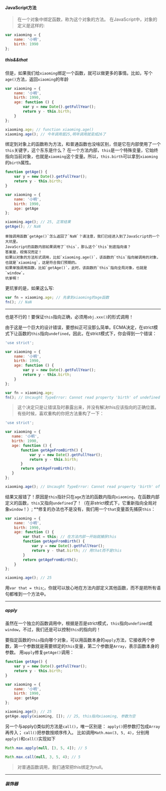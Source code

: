 #### JavaScript方法

>在一个对象中绑定函数，称为这个对象的方法。
在JavaScript中，对象的定义是这样的:
```javascript
var xiaoming = {
    name: '小明',
    birth: 1990
};
```

##### this&&that

但是，如果我们给`xiaoming`绑定一个函数，就可以做更多的事情。比如，写个`age()`方法，返回`xiaoming`的年龄
```javascript
var xiaoming = {
    name: '小明',
    birth: 1990,
    age: function () {
        var y = new Date().getFullYear();
        return y - this.birth;
    }
};

xiaoming.age; // function xiaoming.age()
xiaoming.age(); // 今年调用是25,明年调用就变成26了
```
绑定到对象上的函数称为方法，和普通函数也没啥区别，但是它在内部使用了一个`this`关键字，这个东东是什么？
在一个方法内部，`this`是一个特殊变量，它始终指向当前对象，也就是`xiaoming`这个变量。所以，`this.birth`可以拿到`xiaoming`的`birth`属性。
```javascript
function getAge() {
    var y = new Date().getFullYear();
    return y - this.birth;
}

var xiaoming = {
    name: '小明',
    birth: 1990,
    age: getAge
};

xiaoming.age(); // 25, 正常结果
getAge(); // NaN
```
    单独调用函数`getAge()`怎么返回了`NaN`？请注意，我们已经进入到了JavaScript的一个大坑里。
    JavaScript的函数内部如果调用了`this`，那么这个`this`到底指向谁？
    答案是，视情况而定！
    如果以对象的方法形式调用，比如`xiaoming.age()`，该函数的`this`指向被调用的对象，也就是`xiaoming`，这是符合我们预期的。
    如果单独调用函数，比如`getAge()`，此时，该函数的`this`指向全局对象，也就是`window`。
    坑爹啊！
 更坑爹的是，如果这么写:
 ```javascript
 var fn = xiaoming.age; // 先拿到xiaoming的age函数
fn(); // NaN
```
-------
也是不行的！要保证`this`指向正确，必须用`obj.xxx()`的形式调用！

由于这是一个巨大的设计错误，要想纠正可没那么简单。ECMA决定，在strict模式下让函数的`this`指向`undefined`，因此，在strict模式下，你会得到一个错误：

```javascript
'use strict';

var xiaoming = {
    name: '小明',
    birth: 1990,
    age: function () {
        var y = new Date().getFullYear();
        return y - this.birth;
    }
};

var fn = xiaoming.age;
fn(); // Uncaught TypeError: Cannot read property 'birth' of undefined
```

>这个决定只是让错误及时暴露出来，并没有解决this应该指向的正确位置。
 有些时候，喜欢重构的你把方法重构了一下：
 ```javascript
 'use strict';

var xiaoming = {
    name: '小明',
    birth: 1990,
    age: function () {
        function getAgeFromBirth() {
            var y = new Date().getFullYear();
            return y - this.birth;
        }
        return getAgeFromBirth();
    }
};

xiaoming.age(); // Uncaught TypeError: Cannot read property 'birth' of undefined
```

结果又报错了！原因是`this`指针只在`age`方法的函数内指向`xiaoming`，在函数内部定义的函数，`this`又指向`undefined`了！（在非strict模式下，它重新指向全局对象`window`！）;
**修复的办法也不是没有，我们用一个`that`变量首先捕获`this`：
```javascript
var xiaoming = {
    name: '小明',
    birth: 1990,
    age: function () {
        var that = this; // 在方法内部一开始就捕获this
        function getAgeFromBirth() {
            var y = new Date().getFullYear();
            return y - that.birth; // 用that而不是this
        }
        return getAgeFromBirth();
    }
};

xiaoming.age(); // 25
```
用`var that = this`;，你就可以放心地在方法内部定义其他函数，而不是把所有语句都堆到一个方法中。

------------------

##### apply

虽然在一个独立的函数调用中，根据是否是strict模式，`this`指向`undefined`或`window`，不过，我们还是可以控制`this`的指向的！

要指定函数的`this`指向哪个对象，可以用函数本身的`apply`方法，它接收两个参数，第一个参数就是需要绑定的`this`变量，第二个参数是`Array`，表示函数本身的参数。
用`apply`修复`getAge()`调用：
```javascript
function getAge() {
    var y = new Date().getFullYear();
    return y - this.birth;
}

var xiaoming = {
    name: '小明',
    birth: 1990,
    age: getAge
};

xiaoming.age(); // 25
getAge.apply(xiaoming, []); // 25, this指向xiaoming, 参数为空
```
另一个与apply()类似的方法是`call()`，唯一区别是：
`apply()`把参数打包成`Array`再传入；
`call()`把参数按顺序传入。
比如调用`Math.max(3, 5, 4)`，分别用`apply()`和`call()`实现如下

```javascript
Math.max.apply(null, [3, 5, 4]); // 5

Math.max.call(null, 3, 5, 4); // 5

```
> 对普通函数调用，我们通常把this绑定为null。

------------
##### 装饰器


